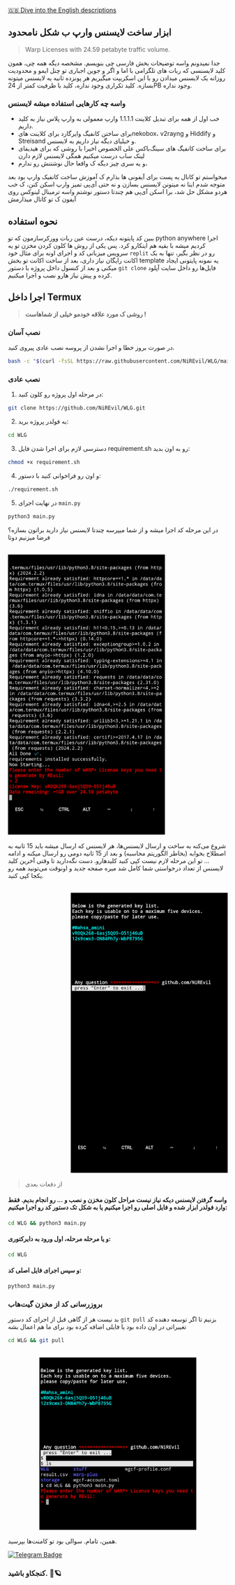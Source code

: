 [🇬🇧 Dive into the English descriptions](README.md)

## ابزار ساخت لایسنس وارپ ب شکل نامحدود
> Warp Licenses with 24.59 petabyte traffic volume.

جدا نمیدونم واسه توضیحات بخش فارسی چی بنویسم. مشخصه دیگه همه چی، همون کلید لایسنسی که ربات های تلگرامی با اما و اگر و جوین اجباری تو چنل ایمو و محدودیت روزانه یک لایسنس میدادن رو با این اسکریپت میگیریم هر پونزده ثانیه یه لایسنس میتونه بسازه. کلید تکراری وجود نداره، کلید با ظرفیت کمتر از 24PB وجود نداره.

### واسه چه کارهایی استفاده میشه لایسنس
- خب اول از همه برای تبدیل کلاینت 1.1.1.1 وارپ معمولی به وارپ پلاس نیاز به کلید داریم.
- برای ساختن کانفیگ وایرگارد برای کلاینت هایnekobox، v2rayng و Hiddify و Streisand و خیلیای دیگه نیاز داریم به لایسنس.
- برای ساخت کانفیگ های سینگ‌باکس علی الخصوص اخیرا با روشی که برای هیدیفای لینک ساب درست میکنیم همگی لایسنس لازم دارن
- و یه سری چیز دیگه ک واقعا حال نوشتنش رو ندارم،

میخواستم تو کانال یه پست برای آیفونی ها بذارم ک آموزش ساخت کانفیک وارپ بود بعد متوجه شدم اینا نه میتونن لایسنس بسازن و نه حتی آی‌پی تمیز وارپ اسکن کنن، ک خب هردو مشکل حل شد، برا اسکن آی‌پی هم چندتا دستور نوشتم واسه ترمینال لینوکس روی آیفون ک تو کانال میذارمش


  ## نحوه استفاده

ببین کد پایتونه دیکه، درست عین ربات وورکرسازمون که تو python anywhere اجرا کردیم میشه با بقیه هم اینکارو کرد.
پس یکی از روش ها کلون کردن مخزن تو یه سرویس میزبانی کد و اجرای اونه
برای مثال خود `replit` رو در نظر بگیر، تنها به یک اکانت رایگان نیاز داری، بعد از ساخت اکانت تو بخش template یه نمونه پایتونی ایجاد میکنی و بعد از کنسول داخل پروژه با دستور `git clone` فایل‌ها رو داخل سایت آپلود کرده و پیش نیاز هارو نصب و اجرا میکنیم.


## اجرا داخل Termux
>  **روشی ک مورد علاقه خودمو خیلی از شماهاست !**

### نصب آسان 
در صورت بروز خطا و اجرا نشدن از پروسه نصب عادی پیروی کنید.
```bash
bash -c "$(curl -fsSL https://raw.githubusercontent.com/NiREvil/WLG/main/install.sh)"
```

### نصب عادی
1. در مرحله اول پروژه رو کلون کنید:
```bash
git clone https://github.com/NiREvil/WLG.git
```
2. به فولدر پروژه برید:
```bash
cd WLG
```
3. دسترسی لازم برای اجرا شدن فایل requirement.sh رو به اون بدید:
```bash
chmod +x requirement.sh
```

4. و اون رو فراخوانی کنید با دستور:
```bash
./requirement.sh
```
5. در نهایت اجرای `main.py` 

```bash
python3 main.py
```

در این مرحله کد اجرا میشه و از شما میپرسه چندتا لایسنس نیاز دارید براتون بسازه؟ فرضا میزنیم دوتا 

<p align="left">
  <br><img src="https://github.com/NiREvil/workers-cloudflare/blob/main/Other/pics/WLG%201.png" width="360px">
</p>

شروع می‌کنه به ساخت و ارسال لایسنس‌ها، هر لایسنس که ارسال میشه باید 15 ثانیه به اصطلاح بخوابه (بخاطر الگوریتم محاسبه) و بعد از 15 ثانیه دومی رو ارسال میکنه و ادامه ...
تو این مرحله لازم نیست کپی کنید کلیدهارو. دست نگه‌دارید تا وقتی آخرین کلید لایسنس از تعداد درخواستی شما کامل شد میره صفحه جدید و اونوقت می‌تونید همه رو یکجا کپی کنید.

<p align="right">
  <br><img src="https://github.com/NiREvil/workers-cloudflare/blob/main/Other/pics/WLG%202.png" width="360px">
</p>


> از دفعات بعدی

#### واسه گرفتن لایسنس دیکه نیاز نیست مراحل کلون مخزن و نصب و ... رو انجام بدیم. فقط وارد فولدر ابزار شده و فایل اصلی رو اجرا میکنیم یا به شکل تک دستور کد رو اجرا میکنیم:
```bash
cd WLG && python3 main.py
```
#### و یا مرحله مرحله، اول ورود به دایرکتوری:
```bash
cd WLG
```
#### و سپس اجرای فایل اصلی کد: 
```bash
python3 main.py
```


### بروزرسانی کد از مخزن گیت‌هاب
بد نیست هر از گاهی قبل از اجرای کد دستور `git pull` بزنیم تا اگر توسعه دهنده کد تغییراتی در اون داده بود یا فایلی اضافه کرده بود برای ما هم اعمال بشه
```bash
cd WLG && git pull
```


<p align="center">
  <br><img src="https://github.com/NiREvil/workers-cloudflare/blob/main/Other/pics/WLG%203.png" width="360px">
</p>
همین، تامام. سوالی بود تو کامنت‌ها بپرسید.


[![Telegram Badge](https://img.shields.io/badge/Telegram-Profile-informational?style=flat&logo=telegram&logoColor=white&color=1CA2F1)](https://t.me/F_NiREvil)


### کنجکاو باشید. 🤍🪐 

